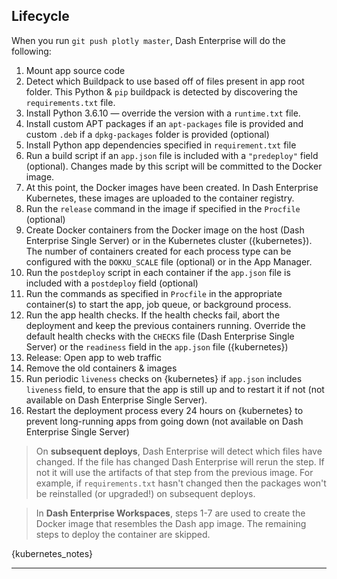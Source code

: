 ## Lifecycle

When you run `git push plotly master`, Dash Enterprise will do the following:

1. Mount app source code
2. Detect which Buildpack to use based off of files present in app root folder. 
This Python & `pip` buildpack is detected by discovering the `requirements.txt` 
file.
3. Install Python 3.6.10 — override the version with a `runtime.txt` file. 
4. Install custom APT packages if an `apt-packages` file is provided and custom `.deb` if a `dpkg-packages` folder is provided (optional)
5. Install Python app dependencies specified in `requirement.txt` file
6. Run a build script if an `app.json` file is included with a `"predeploy"` 
field (optional). Changes made by this script will be committed to the Docker 
image.
7. At this point, the Docker images have been created. In Dash Enterprise 
Kubernetes, these images are uploaded to the container registry.
8. Run the `release` command in the image if specified in the `Procfile` (optional)
9. Create Docker containers from the Docker image on the host (Dash Enterprise 
Single Server) or in the Kubernetes cluster ({kubernetes}).
The number of containers created for each process type can be configured with 
the `DOKKU_SCALE` file (optional) or in the App Manager.
10. Run the `postdeploy` script in each container if the `app.json` file is included with a `postdeploy` field (optional)
11. Run the commands as specified in `Procfile` in the appropriate container(s) to start the app, job queue, or background process.
12. Run the app health checks. If the health checks fail, abort the deployment and 
keep the previous containers running. Override the default health checks with 
the `CHECKS` file (Dash Enterprise Single Server) or the `readiness` field in 
the `app.json` file ({kubernetes})
13. Release: Open app to web traffic
14. Remove the old containers & images
15. Run periodic `liveness` checks on {kubernetes} if `app.json` includes `liveness` field, to ensure that 
the app is still up and to restart it if not (not available on Dash Enterprise 
Single Server).
16. Restart the deployment process every 24 hours on {kubernetes} to 
prevent long-running apps from going down (not available on Dash Enterprise Single Server)


> On **subsequent deploys**, Dash Enterprise will detect which files have changed. If the file has
> changed Dash Enterprise will rerun the step. If not it will use the artifacts of that step from the previous image.
> For example, if `requirements.txt` hasn't changed then the packages won't be reinstalled (or upgraded!) on subsequent deploys.


> In **Dash Enterprise Workspaces**, steps 1-7 are used to create the Docker image that 
> resembles the Dash app image.  The remaining steps to deploy the container are skipped.


{kubernetes_notes}

---
